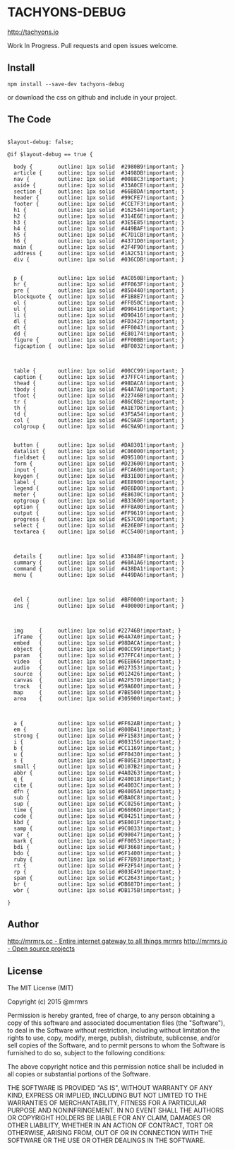 # TACHYONS-DEBUG

http://tachyons.io

Work In Progress. Pull requests and open issues welcome.

## Install
```
npm install --save-dev tachyons-debug
```
or download the css on github and include in your project.

## The Code
```

$layout-debug: false;

@if $layout-debug == true {

  body {        outline: 1px solid  #2980B9!important; }
  article {     outline: 1px solid  #3498DB!important; }
  nav {         outline: 1px solid  #0088C3!important; }
  aside {       outline: 1px solid  #33A0CE!important; }
  section {     outline: 1px solid  #66B8DA!important; }
  header {      outline: 1px solid  #99CFE7!important; }
  footer {      outline: 1px solid  #CCE7F3!important; }
  h1 {          outline: 1px solid  #162544!important; }
  h2 {          outline: 1px solid  #314E6E!important; }
  h3 {          outline: 1px solid  #3E5E85!important; }
  h4 {          outline: 1px solid  #449BAF!important; }
  h5 {          outline: 1px solid  #C7D1CB!important; }
  h6 {          outline: 1px solid  #4371D0!important; }
  main {        outline: 1px solid  #2F4F90!important; }
  address {     outline: 1px solid  #1A2C51!important; }
  div {         outline: 1px solid  #036CDB!important; }


  p {           outline: 1px solid  #AC050B!important; }
  hr {          outline: 1px solid  #FF063F!important; }
  pre {         outline: 1px solid  #850440!important; }
  blockquote {  outline: 1px solid  #F1B8E7!important; }
  ol {          outline: 1px solid  #FF050C!important; }
  ul {          outline: 1px solid  #D90416!important; }
  li {          outline: 1px solid  #D90416!important; }
  dl {          outline: 1px solid  #FD3427!important; }
  dt {          outline: 1px solid  #FF0043!important; }
  dd {          outline: 1px solid  #E80174!important; }
  figure {      outline: 1px solid  #FF00BB!important; }
  figcaption {  outline: 1px solid  #BF0032!important; }



  table {       outline: 1px solid  #00CC99!important; }
  caption {     outline: 1px solid  #37FFC4!important; }
  thead {       outline: 1px solid  #98DACA!important; }
  tbody {       outline: 1px solid  #64A7A0!important; }
  tfoot {       outline: 1px solid  #22746B!important; }
  tr {          outline: 1px solid  #86C0B2!important; }
  th {          outline: 1px solid  #A1E7D6!important; }
  td {          outline: 1px solid  #3F5A54!important; }
  col {         outline: 1px solid  #6C9A8F!important; }
  colgroup {    outline: 1px solid  #6C9A9D!important; }


  button {      outline: 1px solid  #DA8301!important; }
  datalist {    outline: 1px solid  #C06000!important; }
  fieldset {    outline: 1px solid  #D95100!important; }
  form {        outline: 1px solid  #D23600!important; }
  input {       outline: 1px solid  #FCA600!important; }
  keygen {      outline: 1px solid  #B31E00!important; }
  label {       outline: 1px solid  #EE8900!important; }
  legend {      outline: 1px solid  #DE6D00!important; }
  meter {       outline: 1px solid  #E8630C!important; }
  optgroup {    outline: 1px solid  #B33600!important; }
  option {      outline: 1px solid  #FF8A00!important; }
  output {      outline: 1px solid  #FF9619!important; }
  progress {    outline: 1px solid  #E57C00!important; }
  select {      outline: 1px solid  #E26E0F!important; }
  textarea {    outline: 1px solid  #CC5400!important; }



  details {     outline: 1px solid  #33848F!important; }
  summary {     outline: 1px solid  #60A1A6!important; }
  command {     outline: 1px solid  #438DA1!important; }
  menu {        outline: 1px solid  #449DA6!important; }



  del {         outline: 1px solid  #BF0000!important; }
  ins {         outline: 1px solid  #400000!important; }



  img     {     outline: 1px solid #22746B!important; }
  iframe  {     outline: 1px solid #64A7A0!important; }
  embed   {     outline: 1px solid #98DACA!important; }
  object  {     outline: 1px solid #00CC99!important; }
  param   {     outline: 1px solid #37FFC4!important; }
  video   {     outline: 1px solid #6EE866!important; }
  audio   {     outline: 1px solid #027353!important; }
  source  {     outline: 1px solid #012426!important; }
  canvas  {     outline: 1px solid #A2F570!important; }
  track   {     outline: 1px solid #59A600!important; }
  map     {     outline: 1px solid #7BE500!important; }
  area    {     outline: 1px solid #305900!important; }



  a {           outline: 1px solid #FF62AB!important; }
  em {          outline: 1px solid #800B41!important; }
  strong {      outline: 1px solid #FF1583!important; }
  i {           outline: 1px solid #803156!important; }
  b {           outline: 1px solid #CC1169!important; }
  u {           outline: 1px solid #FF0430!important; }
  s {           outline: 1px solid #F805E3!important; }
  small {       outline: 1px solid #D107B2!important; }
  abbr {        outline: 1px solid #4A0263!important; }
  q {           outline: 1px solid #240018!important; }
  cite {        outline: 1px solid #64003C!important; }
  dfn {         outline: 1px solid #B4005A!important; }
  sub {         outline: 1px solid #DBA0C8!important; }
  sup {         outline: 1px solid #CC0256!important; }
  time {        outline: 1px solid #D6606D!important; }
  code {        outline: 1px solid #E04251!important; }
  kbd {         outline: 1px solid #5E001F!important; }
  samp {        outline: 1px solid #9C0033!important; }
  var {         outline: 1px solid #D90047!important; }
  mark {        outline: 1px solid #FF0053!important; }
  bdi {         outline: 1px solid #BF3668!important; }
  bdo {         outline: 1px solid #6F1400!important; }
  ruby {        outline: 1px solid #FF7B93!important; }
  rt {          outline: 1px solid #FF2F54!important; }
  rp {          outline: 1px solid #803E49!important; }
  span {        outline: 1px solid #CC2643!important; }
  br {          outline: 1px solid #DB687D!important; }
  wbr {         outline: 1px solid #DB175B!important; }

}
```

## Author

[http://mrmrs.cc - Entire internet gateway to all things mrmrs](http://mrmrs.cc)
[http://mrmrs.io - Open source projects](http://mrmrs.io)

## License

The MIT License (MIT)

Copyright (c) 2015 @mrmrs

Permission is hereby granted, free of charge, to any person obtaining a copy
of this software and associated documentation files (the "Software"), to deal
in the Software without restriction, including without limitation the rights
to use, copy, modify, merge, publish, distribute, sublicense, and/or sell
copies of the Software, and to permit persons to whom the Software is
furnished to do so, subject to the following conditions:

The above copyright notice and this permission notice shall be included in
all copies or substantial portions of the Software.

THE SOFTWARE IS PROVIDED "AS IS", WITHOUT WARRANTY OF ANY KIND, EXPRESS OR
IMPLIED, INCLUDING BUT NOT LIMITED TO THE WARRANTIES OF MERCHANTABILITY,
FITNESS FOR A PARTICULAR PURPOSE AND NONINFRINGEMENT. IN NO EVENT SHALL THE
AUTHORS OR COPYRIGHT HOLDERS BE LIABLE FOR ANY CLAIM, DAMAGES OR OTHER
LIABILITY, WHETHER IN AN ACTION OF CONTRACT, TORT OR OTHERWISE, ARISING FROM,
OUT OF OR IN CONNECTION WITH THE SOFTWARE OR THE USE OR OTHER DEALINGS IN
THE SOFTWARE.

